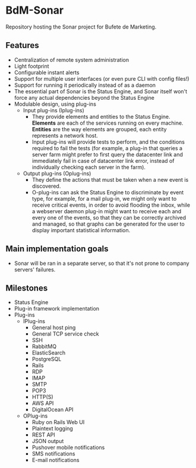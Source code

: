 BdM-Sonar
=========
Repository hosting the Sonar project for Bufete de Marketing.

## Features
- Centralization of remote system administration
- Light footprint
- Configurable instant alerts
- Support for multiple user interfaces (or even pure CLI with config files!)
- Support for running it periodically instead of as a daemon
- The essential part of Sonar is the Status Engine, and Sonar itself won't force any actual dependencies beyond the Status Engine
- Modulable design, using plug-ins
  - Input plug-ins (Iplug-ins)
    - They provide elements and entities to the Status Engine. **Elements** are each of the services running on every machine. **Entities** are the way elements are grouped, each entity represents a network host.
    - Input plug-ins will provide tests to perform, and the conditions required to fail the tests (for example, a plug-in that queries a server farm might prefer to first query the datacenter link and immediately fail in case of datacenter link error, instead of individually checking each server in the farm).
  - Output plug-ins (Oplug-ins)
    - They define the actions that must be taken when a new event is discovered.
    - O-plug-ins can ask the Status Engine to discriminate by event type, for example, for a mail plug-in, we might only want to receive critical events, in order to avoid flooding the inbox, while a webserver daemon plug-in might want to receive each and every one of the events, so that they can be correctly archived and managed, so that graphs can be generated for the user to display important statistical information.

## Main implementation goals 
- Sonar will be ran in a separate server, so that it's not prone to company servers' failures.

## Milestones
- Status Engine
- Plug-in framework implementation
- Plug-ins
  - IPlug-ins
    - General host ping
    - General TCP service check
    - SSH
    - RabbitMQ
    - ElasticSearch
    - PostgreSQL
    - Rails
    - RDP
    - IMAP
    - SMTP
    - POP3
    - HTTP(S)
    - AWS API
    - DigitalOcean API
  - OPlug-ins
    - Ruby on Rails Web UI
    - Plaintext logging
    - REST API
    - JSON output
    - Pushover mobile notifications
    - SMS notifications
    - E-mail notifications